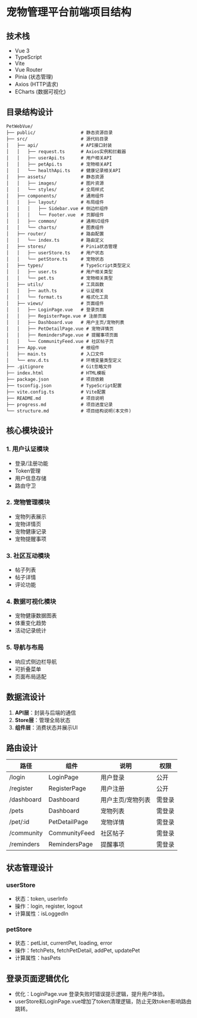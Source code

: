 # 宠物管理平台前端项目结构

## 技术栈
- Vue 3
- TypeScript
- Vite
- Vue Router
- Pinia (状态管理)
- Axios (HTTP请求)
- ECharts (数据可视化)

## 目录结构设计

```
PetWebVue/
├── public/                 # 静态资源目录
├── src/                    # 源代码目录
│   ├── api/                # API接口封装
│   │   ├── request.ts      # Axios实例和拦截器
│   │   ├── userApi.ts      # 用户相关API
│   │   ├── petApi.ts       # 宠物相关API
│   │   └── healthApi.ts    # 健康记录相关API
│   ├── assets/             # 静态资源
│   │   ├── images/         # 图片资源
│   │   └── styles/         # 全局样式
│   ├── components/         # 通用组件
│   │   ├── layout/         # 布局组件
│   │   │   ├── Sidebar.vue # 侧边栏组件
│   │   │   └── Footer.vue  # 页脚组件
│   │   ├── common/         # 通用UI组件
│   │   └── charts/         # 图表组件
│   ├── router/             # 路由配置
│   │   └── index.ts        # 路由定义
│   ├── stores/             # Pinia状态管理
│   │   ├── userStore.ts    # 用户状态
│   │   └── petStore.ts     # 宠物状态
│   ├── types/              # TypeScript类型定义
│   │   ├── user.ts         # 用户相关类型
│   │   └── pet.ts          # 宠物相关类型
│   ├── utils/              # 工具函数
│   │   ├── auth.ts         # 认证相关
│   │   └── format.ts       # 格式化工具
│   ├── views/              # 页面组件
│   │   ├── LoginPage.vue   # 登录页面
│   │   ├── RegisterPage.vue # 注册页面
│   │   ├── Dashboard.vue   # 用户主页/宠物列表
│   │   ├── PetDetailPage.vue # 宠物详情页
│   │   ├── RemindersPage.vue # 提醒事项页面 
│   │   └── CommunityFeed.vue # 社区帖子页
│   ├── App.vue             # 根组件
│   ├── main.ts             # 入口文件
│   └── env.d.ts            # 环境变量类型定义
├── .gitignore              # Git忽略文件
├── index.html              # HTML模板
├── package.json            # 项目依赖
├── tsconfig.json           # TypeScript配置
├── vite.config.ts          # Vite配置
├── README.md               # 项目说明
├── progress.md             # 项目进度记录
└── structure.md            # 项目结构说明(本文件)
```

## 核心模块设计

### 1. 用户认证模块
- 登录/注册功能
- Token管理
- 用户信息存储
- 路由守卫

### 2. 宠物管理模块
- 宠物列表展示
- 宠物详情页
- 宠物健康记录
- 宠物提醒事项

### 3. 社区互动模块
- 帖子列表
- 帖子详情
- 评论功能

### 4. 数据可视化模块
- 宠物健康数据图表
- 体重变化趋势
- 活动记录统计

### 5. 导航与布局
- 响应式侧边栏导航
- 可折叠菜单
- 页面布局适配

## 数据流设计

1. **API层**：封装与后端的通信
2. **Store层**：管理全局状态
3. **组件层**：消费状态并展示UI

## 路由设计

| 路径 | 组件 | 说明 | 权限 |
|------|------|------|------|
| /login | LoginPage | 用户登录 | 公开 |
| /register | RegisterPage | 用户注册 | 公开 |
| /dashboard | Dashboard | 用户主页/宠物列表 | 需登录 |
| /pets | Dashboard | 宠物列表 | 需登录 |
| /pet/:id | PetDetailPage | 宠物详情 | 需登录 |
| /community | CommunityFeed | 社区帖子 | 需登录 |
| /reminders | RemindersPage | 提醒事项 | 需登录 |

## 状态管理设计

### userStore
- 状态：token, userInfo
- 操作：login, register, logout
- 计算属性：isLoggedIn

### petStore
- 状态：petList, currentPet, loading, error
- 操作：fetchPets, fetchPetDetail, addPet, updatePet
- 计算属性：hasPets 

## 登录页面逻辑优化
- 优化：LoginPage.vue 登录失败时错误提示逻辑，提升用户体验。
- userStore和LoginPage.vue增加了token清理逻辑，防止无效token影响路由跳转。 
